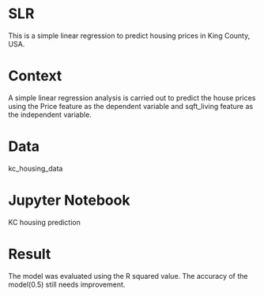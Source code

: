 # SLR
This is a simple linear regression to predict housing prices in King County, USA.

#  Context
A simple linear regression analysis is carried out to predict the house prices using the Price feature as the dependent variable and sqft_living feature as the independent variable.

# Data
kc_housing_data

# Jupyter Notebook
KC housing prediction

# Result
The model was evaluated using the R squared value. The accuracy of the model(0.5) still needs improvement.
